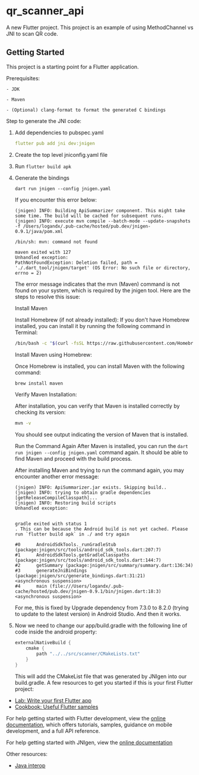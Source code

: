 # qr_scanner_api

A new Flutter project. This project is an example of using MethodChannel vs JNI to scan QR code.

## Getting Started

This project is a starting point for a Flutter application.

Prerequisites:

    - JDK

    - Maven

    - (Optional) clang-format to format the generated C bindings

Step to generate the JNI code:
1. Add dependencies to pubspec.yaml
    ```yaml
    flutter pub add jni dev:jnigen
    ```
2. Create the top level jniconfig.yaml file

3. Run `flutter build apk`

4. Generate the bindings
    
    ```terminal
    dart run jnigen --config jnigen.yaml
    ```

    If you encounter this error below:
    ```terminal
    (jnigen) INFO: Building ApiSummarizer component. This might take some time. The build will be cached for subsequent runs.
    (jnigen) INFO: execute mvn compile --batch-mode --update-snapshots -f /Users/logandx/.pub-cache/hosted/pub.dev/jnigen-0.9.1/java/pom.xml

    /bin/sh: mvn: command not found

    maven exited with 127
    Unhandled exception:
    PathNotFoundException: Deletion failed, path = './.dart_tool/jnigen/target' (OS Error: No such file or directory, errno = 2)
    ```

    The error message indicates that the mvn (Maven) command is not found on your system, which is required by the jnigen tool. Here are the steps to resolve this issue:

    Install Maven

    Install Homebrew (if not already installed):
    If you don't have Homebrew installed, you can install it by running the following command in Terminal:

    ```sh
    /bin/bash -c "$(curl -fsSL https://raw.githubusercontent.com/Homebrew/install/HEAD/install.sh)"
    ```
    
    Install Maven using Homebrew:

    Once Homebrew is installed, you can install Maven with the following command:

    ```sh
    brew install maven
    ```
    
    Verify Maven Installation:

    After installation, you can verify that Maven is installed correctly by checking its version:

    ```sh
    mvn -v
    ```
    
    You should see output indicating the version of Maven that is installed.

    Run the Command Again
    After Maven is installed, you can run the `dart run jnigen --config jnigen.yaml` command again. It should be able to find Maven and proceed with the build process.

    After installing Maven and trying to run the command again, you may encounter another error message:

    ```terminal
    (jnigen) INFO: ApiSummarizer.jar exists. Skipping build..
    (jnigen) INFO: trying to obtain gradle dependencies [getReleaseCompileClasspath]...
    (jnigen) INFO: Restoring build scripts
    Unhandled exception:


    gradle exited with status 1
    . This can be because the Android build is not yet cached. Please run `flutter build apk` in ./ and try again

    #0      AndroidSdkTools._runGradleStub (package:jnigen/src/tools/android_sdk_tools.dart:207:7)
    #1      AndroidSdkTools.getGradleClasspaths (package:jnigen/src/tools/android_sdk_tools.dart:144:7)
    #2      getSummary (package:jnigen/src/summary/summary.dart:136:34)
    #3      generateJniBindings (package:jnigen/src/generate_bindings.dart:31:21)
    <asynchronous suspension>
    #4      main (file:///Users/logandx/.pub-cache/hosted/pub.dev/jnigen-0.9.1/bin/jnigen.dart:18:3)
    <asynchronous suspension>
    ```
    For me, this is fixed by Upgrade dependency from 7.3.0 to 8.2.0 (trying to update to the latest version) in Android Studio. And then it works.

3. Now we need to change our app/build.gradle with the following line of code inside the android property:
    ```gradle
    externalNativeBuild {
        cmake {
            path "../../src/scanner/CMakeLists.txt"
        }
    }
    ```
    This will add the CMakeList file that was generated by JNIgen into our build.gradle.
A few resources to get you started if this is your first Flutter project:

- [Lab: Write your first Flutter app](https://docs.flutter.dev/get-started/codelab)
- [Cookbook: Useful Flutter samples](https://docs.flutter.dev/cookbook)

For help getting started with Flutter development, view the
[online documentation](https://docs.flutter.dev/), which offers tutorials,
samples, guidance on mobile development, and a full API reference.

For help getting started with JNIgen, view the
[online documentation](https://github.com/dart-lang/native/tree/main/pkgs/jnigen)

Other resources:
- [Java interop](https://dart.dev/interop/java-interop)
